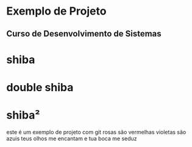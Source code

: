 # Exemplo de Projeto

## Curso de Desenvolvimento de Sistemas

# shiba
# double shiba
# shiba²

este é um exemplo de projeto com git
rosas são vermelhas violetas são azuis
teus olhos me encantam e tua boca me seduz